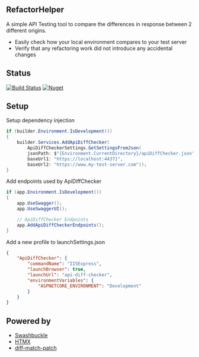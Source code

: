 ## RefactorHelper

A simple API Testing tool to compare the differences in response between 2 different origins.

* Easily check how your local environment compares to your test server
* Verify that any refactoring work did not introduce any accidental changes

## Status

[![Build Status](https://github.com/Thom-Sip/ApiDiffChecker/actions/workflows/merge-main.yml/badge.svg)](https://github.com/Thom-Sip/ApiDiffChecker/actions/workflows/build.yml)
[![Nuget](https://img.shields.io/nuget/v/ApiDiffChecker)](https://www.nuget.org/packages/ApiDiffChecker)

## Setup

Setup dependency injection

```csharp
if (builder.Environment.IsDevelopment())
{
    builder.Services.AddApiDiffChecker(
        ApiDiffCheckerSettings.GetSettingsFromJson(
        jsonPath: $"{Environment.CurrentDirectory}/apiDiffChecker.json",
        baseUrl1: "https://localhost:44371",
        baseUrl2: "https://www.my-test-server.com"));
} 
```

Add endpoints used by ApiDiffChecker

```csharp
if (app.Environment.IsDevelopment())
{
    app.UseSwagger();
    app.UseSwaggerUI();

    // ApiDiffChecker Endpoints
    app.AddApiDiffCheckerEndpoints();
}
```

Add a new profile to launchSettings.json

```json
{
    "ApiDiffChecker": {
        "commandName": "IISExpress",
        "launchBrowser": true,
        "launchUrl": "api-diff-checker",
        "environmentVariables": {
            "ASPNETCORE_ENVIRONMENT": "Development"
        }
    }
}
```

## Powered by

* [Swashbuckle](https://github.com/domaindrivendev/Swashbuckle.AspNetCore)
* [HTMX](https://htmx.org/)
* [diff-match-patch](https://github.com/google/diff-match-patch)